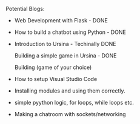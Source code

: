 Potential Blogs:
* Web Development with Flask - DONE

* How to build a chatbot using Python - DONE

* Introduction to Ursina - Techinally DONE

    Building a simple game in Ursina - DONE

    Building (game of your choice)

* How to setup Visual Studio Code

* Installing modules and using them correctly.

* simple pyython logic, for loops, while loops etc.

* Making a chatroom with sockets/networking